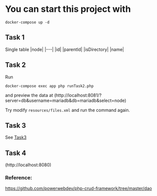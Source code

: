 # You can start this project with

`docker-compose up -d`

## Task 1
Single table
|node|
|---|
|id|
|parentId|
|isDirectory|
|name|

## Task 2
Run

`docker-compose exec app php runTask2.php`

and preview the data at (http://localhost:8081/?server=db&username=mariadb&db=mariadb&select=node)

Try modify `resources/files.xml` and run the command again.

## Task 3

See [Task3](Task3.md)

## Task 4

(http://localhost:8080)


### Reference:

https://github.com/powerwebdev/php-crud-framework/tree/master/dao
